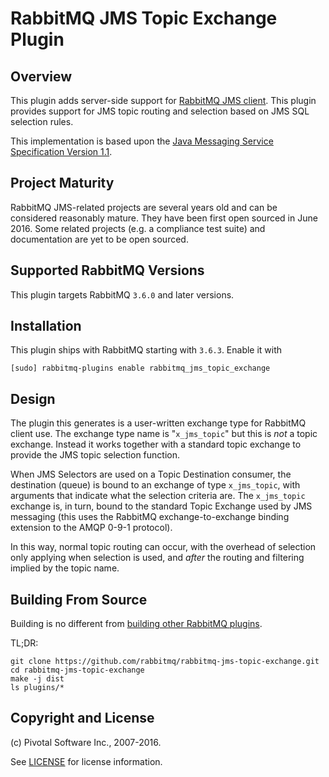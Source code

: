 # RabbitMQ JMS Topic Exchange Plugin

## Overview

This plugin adds server-side support for [RabbitMQ JMS client](https://github.com/rabbitmq/rabbitmq-jms-client).
This plugin provides support for JMS topic routing and selection based on JMS SQL selection
rules.

This implementation is based upon the [Java Messaging Service
Specification Version 1.1](http://www.oracle.com/technetwork/java/docs-136352.html).

## Project Maturity

RabbitMQ JMS-related projects are several years old and can be considered
reasonably mature. They have been first open sourced in June 2016.
Some related projects (e.g. a compliance test suite) and documentation are yet to be open sourced.

## Supported RabbitMQ Versions

This plugin targets RabbitMQ `3.6.0` and later versions.

## Installation

This plugin ships with RabbitMQ starting with `3.6.3`. Enable it with

```
[sudo] rabbitmq-plugins enable rabbitmq_jms_topic_exchange
```


## Design

The plugin this generates is a user-written exchange type for RabbitMQ
client use. The exchange type name is "`x_jms_topic`" but this is _not_
a topic exchange. Instead it works together with a standard topic
exchange to provide the JMS topic selection function.

When JMS Selectors are used on a Topic Destination consumer, the
destination (queue) is bound to an exchange of type `x_jms_topic`, with
arguments that indicate what the selection criteria are. The
`x_jms_topic` exchange is, in turn, bound to the standard Topic Exchange
used by JMS messaging (this uses the RabbitMQ exchange-to-exchange
binding extension to the AMQP 0-9-1 protocol).

In this way, normal topic routing can occur, with the overhead of
selection only applying when selection is used, and _after_ the routing
and filtering implied by the topic name.

## Building From Source

Building is no different from [building other RabbitMQ plugins](http://www.rabbitmq.com/plugin-development.html).

TL;DR:

    git clone https://github.com/rabbitmq/rabbitmq-jms-topic-exchange.git
    cd rabbitmq-jms-topic-exchange
    make -j dist
    ls plugins/*
    
## Copyright and License

(c) Pivotal Software Inc., 2007-2016.

See [LICENSE](./LICENSE) for license information.

